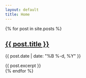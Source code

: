 ```yaml
---
layout: default
title: Home
---
```


<div class="post-list">
  {% for post in site.posts %}
  <article class="post-preview">
    <h2>
      <a class="post-link" href="{{ post.url | relative_url }}">{{ post.title }}</a>
    </h2>
    <p class="post-meta">
      {{ post.date | date: "%B %-d, %Y" }}
    </p>
    <div class="post-excerpt">
      {{ post.excerpt }}
    </div>
  </article>
  {% endfor %}
</div> 